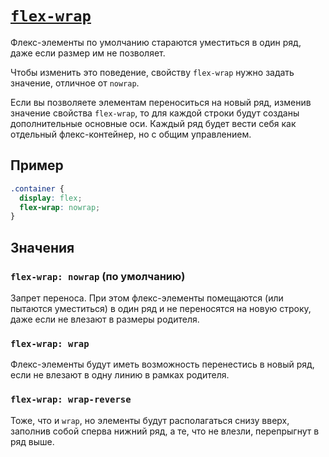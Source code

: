 # [`flex-wrap`](../index.md)

Флекс-элементы по умолчанию стараются уместиться в один ряд, даже если размер им не позволяет.

Чтобы изменить это поведение, свойству `flex-wrap` нужно задать значение, отличное от `nowrap`.

Если вы позволяете элементам переноситься на новый ряд, изменив значение свойства `flex-wrap`, то для каждой строки будут созданы дополнительные основные оси. Каждый ряд будет вести себя как отдельный флекс-контейнер, но с общим управлением.

## Пример

```css
.container {
  display: flex;
  flex-wrap: nowrap;
}
```

## Значения

### `flex-wrap: nowrap` (по умолчанию)

Запрет переноса. При этом флекс-элементы помещаются (или пытаются уместиться) в один ряд и не переносятся на новую строку, даже если не влезают в размеры родителя.

### `flex-wrap: wrap`

Флекс-элементы будут иметь возможность перенестись в новый ряд, если не влезают в одну линию в рамках родителя.

### `flex-wrap: wrap-reverse`

Тоже, что и `wrap`, но элементы будут располагаться снизу вверх, заполнив собой сперва нижний ряд, а те, что не влезли, перепрыгнут в ряд выше.
